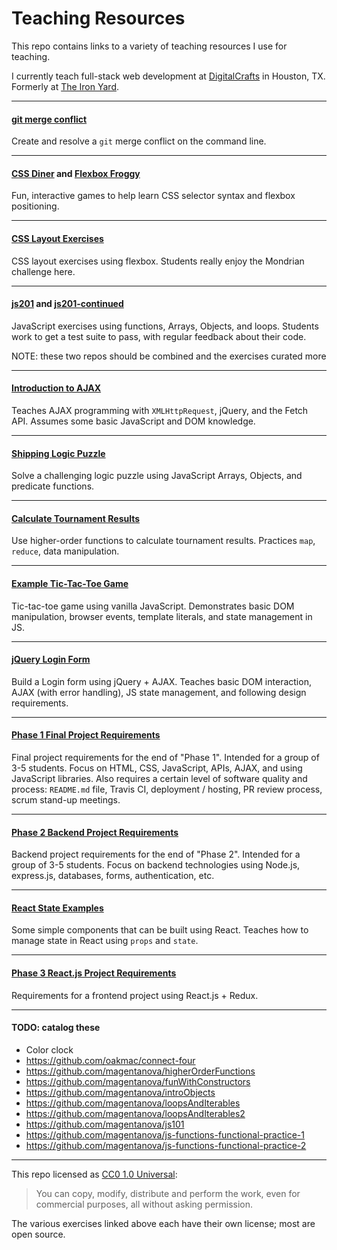 # Teaching Resources

This repo contains links to a variety of teaching resources I use for teaching.

I currently teach full-stack web development at [DigitalCrafts] in Houston, TX.
Formerly at [The Iron Yard].

[DigitalCrafts]:https://www.digitalcrafts.com/
[The Iron Yard]:https://www.edsurge.com/news/2017-07-20-another-major-coding-bootcamp-iron-yard-announces-closure

--------------------------------------------------------------------------------

#### [git merge conflict](https://github.com/oakmac/merge-conflict-practice)

Create and resolve a `git` merge conflict on the command line.

--------------------------------------------------------------------------------

#### [CSS Diner](https://flukeout.github.io/) and [Flexbox Froggy](https://flexboxfroggy.com/)

Fun, interactive games to help learn CSS selector syntax and flexbox positioning.

--------------------------------------------------------------------------------

#### [CSS Layout Exercises](https://github.com/oakmac/flexbox-layout-exercises)

CSS layout exercises using flexbox. Students really enjoy the Mondrian challenge
here.

--------------------------------------------------------------------------------

#### [js201](https://github.com/oakmac/js201) and [js201-continued](https://github.com/oakmac/js201-continued)

JavaScript exercises using functions, Arrays, Objects, and loops. Students work
to get a test suite to pass, with regular feedback about their code.

NOTE: these two repos should be combined and the exercises curated more

--------------------------------------------------------------------------------

#### [Introduction to AJAX](https://github.com/oakmac/intro-to-ajax)

Teaches AJAX programming with `XMLHttpRequest`, jQuery, and the Fetch API.
Assumes some basic JavaScript and DOM knowledge.

--------------------------------------------------------------------------------

#### [Shipping Logic Puzzle](https://github.com/oakmac/shipping-packages-puzzle)

Solve a challenging logic puzzle using JavaScript Arrays, Objects, and predicate
functions.

--------------------------------------------------------------------------------

#### [Calculate Tournament Results](https://github.com/oakmac/calculate-tournament-results)

Use higher-order functions to calculate tournament results. Practices `map`,
`reduce`, data manipulation.

--------------------------------------------------------------------------------

#### [Example Tic-Tac-Toe Game](https://github.com/oakmac/example-tic-tac-toe)

Tic-tac-toe game using vanilla JavaScript. Demonstrates basic DOM manipulation,
browser events, template literals, and state management in JS.

--------------------------------------------------------------------------------

#### [jQuery Login Form](https://github.com/oakmac/jquery-login-form)

Build a Login form using jQuery + AJAX. Teaches basic DOM interaction, AJAX
(with error handling), JS state management, and following design requirements.

--------------------------------------------------------------------------------

#### [Phase 1 Final Project Requirements](https://github.com/oakmac/phase1-final-project-requirements)

Final project requirements for the end of "Phase 1". Intended for a group of 3-5
students. Focus on HTML, CSS, JavaScript, APIs, AJAX, and using JavaScript libraries.
Also requires a certain level of software quality and process: `README.md` file,
Travis CI, deployment / hosting, PR review process, scrum stand-up meetings.

--------------------------------------------------------------------------------

#### [Phase 2 Backend Project Requirements](https://github.com/oakmac/phase2-backend-project-requirements)

Backend project requirements for the end of "Phase 2". Intended for a group of
3-5 students. Focus on backend technologies using Node.js, express.js,
databases, forms, authentication, etc.

--------------------------------------------------------------------------------

#### [React State Examples](https://github.com/oakmac/react-state-examples)

Some simple components that can be built using React. Teaches how to manage
state in React using `props` and `state`.

--------------------------------------------------------------------------------

#### [Phase 3 React.js Project Requirements](https://github.com/oakmac/phase3-react-project-requirements)

Requirements for a frontend project using React.js + Redux.

--------------------------------------------------------------------------------

#### TODO: catalog these

- Color clock
- https://github.com/oakmac/connect-four
- https://github.com/magentanova/higherOrderFunctions
- https://github.com/magentanova/funWithConstructors
- https://github.com/magentanova/introObjects
- https://github.com/magentanova/loopsAndIterables
- https://github.com/magentanova/loopsAndIterables2
- https://github.com/magentanova/js101
- https://github.com/magentanova/js-functions-functional-practice-1
- https://github.com/magentanova/js-functions-functional-practice-2

--------------------------------------------------------------------------------

This repo licensed as [CC0 1.0 Universal](https://creativecommons.org/publicdomain/zero/1.0/):

> You can copy, modify, distribute and perform the work, even for commercial purposes, all without asking permission.

The various exercises linked above each have their own license; most are open source.
